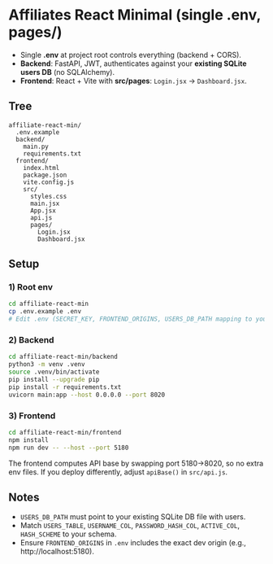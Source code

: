 # Affiliates React Minimal (single .env, pages/)

- Single **.env** at project root controls everything (backend + CORS).
- **Backend**: FastAPI, JWT, authenticates against your **existing SQLite users DB** (no SQLAlchemy).
- **Frontend**: React + Vite with **src/pages**: `Login.jsx` → `Dashboard.jsx`.

## Tree
```
affiliate-react-min/
  .env.example
  backend/
    main.py
    requirements.txt
  frontend/
    index.html
    package.json
    vite.config.js
    src/
      styles.css
      main.jsx
      App.jsx
      api.js
      pages/
        Login.jsx
        Dashboard.jsx
```

## Setup

### 1) Root env
```bash
cd affiliate-react-min
cp .env.example .env
# Edit .env (SECRET_KEY, FRONTEND_ORIGINS, USERS_DB_PATH mapping to your existing DB, etc.)
```

### 2) Backend
```bash
cd affiliate-react-min/backend
python3 -m venv .venv
source .venv/bin/activate
pip install --upgrade pip
pip install -r requirements.txt
uvicorn main:app --host 0.0.0.0 --port 8020
```

### 3) Frontend
```bash
cd affiliate-react-min/frontend
npm install
npm run dev -- --host --port 5180
```
The frontend computes API base by swapping port 5180→8020, so no extra env files.
If you deploy differently, adjust `apiBase()` in `src/api.js`.

## Notes
- `USERS_DB_PATH` must point to your existing SQLite DB file with users.
- Match `USERS_TABLE`, `USERNAME_COL`, `PASSWORD_HASH_COL`, `ACTIVE_COL`, `HASH_SCHEME` to your schema.
- Ensure `FRONTEND_ORIGINS` in `.env` includes the exact dev origin (e.g., http://localhost:5180).
